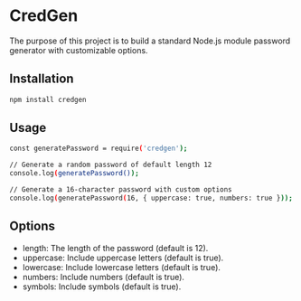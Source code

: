 # CredGen
The purpose of this project is to build a standard Node.js module password generator with customizable options.

## Installation
```bash
npm install credgen
```

## Usage
```bash
const generatePassword = require('credgen');

// Generate a random password of default length 12
console.log(generatePassword()); 

// Generate a 16-character password with custom options
console.log(generatePassword(16, { uppercase: true, numbers: true }));
```

## Options
- length: The length of the password (default is 12).
- uppercase: Include uppercase letters (default is true).
- lowercase: Include lowercase letters (default is true).
- numbers: Include numbers (default is true).
- symbols: Include symbols (default is true).
